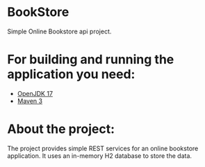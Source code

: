 # BookStore
 Simple Online Bookstore api project.

# For building and running the application you need:
- [OpenJDK 17](https://download.java.net/java/GA/jdk17.0.2/dfd4a8d0985749f896bed50d7138ee7f/8/GPL/openjdk-17.0.2_windows-x64_bin.zip)
- [Maven 3](https://maven.apache.org/download.cgi)

# About the project:
The project provides simple REST services for an online bookstore application. It uses an in-memory H2 database to store the data.
